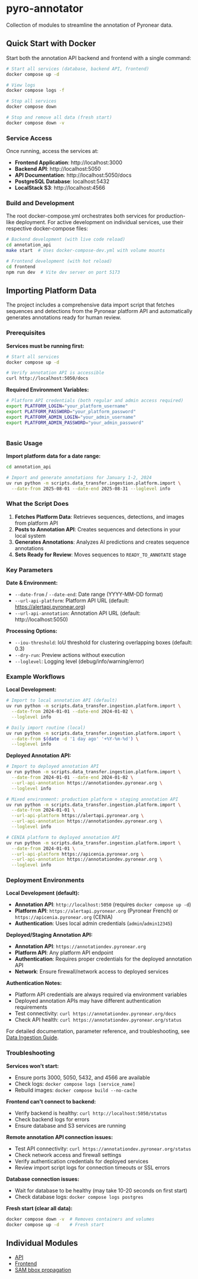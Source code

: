 # pyro-annotator

Collection of modules to streamline the annotation of Pyronear data.

## Quick Start with Docker

Start both the annotation API backend and frontend with a single command:

```bash
# Start all services (database, backend API, frontend)
docker compose up -d

# View logs
docker compose logs -f

# Stop all services
docker compose down

# Stop and remove all data (fresh start)
docker compose down -v
```

### Service Access

Once running, access the services at:

- **Frontend Application**: http://localhost:3000
- **Backend API**: http://localhost:5050
- **API Documentation**: http://localhost:5050/docs
- **PostgreSQL Database**: localhost:5432
- **LocalStack S3**: http://localhost:4566

### Build and Development

The root docker-compose.yml orchestrates both services for production-like deployment. For active development on individual services, use their respective docker-compose files:

```bash
# Backend development (with live code reload)
cd annotation_api
make start  # Uses docker-compose-dev.yml with volume mounts

# Frontend development (with hot reload)
cd frontend
npm run dev  # Vite dev server on port 5173
```

## Importing Platform Data

The project includes a comprehensive data import script that fetches sequences and detections from the Pyronear platform API and automatically generates annotations ready for human review.

### Prerequisites

**Services must be running first:**
```bash
# Start all services
docker compose up -d

# Verify annotation API is accessible
curl http://localhost:5050/docs
```

**Required Environment Variables:**
```bash
# Platform API credentials (both regular and admin access required)
export PLATFORM_LOGIN="your_platform_username"
export PLATFORM_PASSWORD="your_platform_password"
export PLATFORM_ADMIN_LOGIN="your_admin_username"
export PLATFORM_ADMIN_PASSWORD="your_admin_password"



```

### Basic Usage

**Import platform data for a date range:**
```bash
cd annotation_api

# Import and generate annotations for January 1-2, 2024
uv run python -m scripts.data_transfer.ingestion.platform.import \
  --date-from 2025-08-01 --date-end 2025-08-31 --loglevel info
```

### What the Script Does

1. **Fetches Platform Data**: Retrieves sequences, detections, and images from platform API
2. **Posts to Annotation API**: Creates sequences and detections in your local system
3. **Generates Annotations**: Analyzes AI predictions and creates sequence annotations
4. **Sets Ready for Review**: Moves sequences to `READY_TO_ANNOTATE` stage

### Key Parameters

**Date & Environment:**
- `--date-from` / `--date-end`: Date range (YYYY-MM-DD format)
- `--url-api-platform`: Platform API URL (default: https://alertapi.pyronear.org)
- `--url-api-annotation`: Annotation API URL (default: http://localhost:5050)

**Processing Options:**
- `--iou-threshold`: IoU threshold for clustering overlapping boxes (default: 0.3)
- `--dry-run`: Preview actions without execution
- `--loglevel`: Logging level (debug/info/warning/error)

### Example Workflows

**Local Development:**
```bash
# Import to local annotation API (default)
uv run python -m scripts.data_transfer.ingestion.platform.import \
  --date-from 2024-01-01 --date-end 2024-01-02 \
  --loglevel info

# Daily import routine (local)
uv run python -m scripts.data_transfer.ingestion.platform.import \
  --date-from $(date -d '1 day ago' '+%Y-%m-%d') \
  --loglevel info
```

**Deployed Annotation API:**
```bash
# Import to deployed annotation API
uv run python -m scripts.data_transfer.ingestion.platform.import \
  --date-from 2024-01-01 --date-end 2024-01-02 \
  --url-api-annotation https://annotationdev.pyronear.org \
  --loglevel info

# Mixed environment: production platform + staging annotation API
uv run python -m scripts.data_transfer.ingestion.platform.import \
  --date-from 2024-01-01 \
  --url-api-platform https://alertapi.pyronear.org \
  --url-api-annotation https://annotationdev.pyronear.org \
  --loglevel info

# CENIA platform to deployed annotation API
uv run python -m scripts.data_transfer.ingestion.platform.import \
  --date-from 2024-01-01 \
  --url-api-platform https://apicenia.pyronear.org \
  --url-api-annotation https://annotationdev.pyronear.org \
  --loglevel info
```

### Deployment Environments

**Local Development (default):**
- **Annotation API**: `http://localhost:5050` (requires `docker compose up -d`)
- **Platform API**: `https://alertapi.pyronear.org` (Pyronear French) or `https://apicenia.pyronear.org` (CENIA)
- **Authentication**: Uses local admin credentials (`admin`/`admin12345`)

**Deployed/Staging Annotation API:**
- **Annotation API**: `https://annotationdev.pyronear.org`
- **Platform API**: Any platform API endpoint
- **Authentication**: Requires proper credentials for the deployed annotation API
- **Network**: Ensure firewall/network access to deployed services

**Authentication Notes:**
- Platform API credentials are always required via environment variables
- Deployed annotation APIs may have different authentication requirements
- Test connectivity: `curl https://annotationdev.pyronear.org/docs`
- Check API health: `curl https://annotationdev.pyronear.org/status`

For detailed documentation, parameter reference, and troubleshooting, see [Data Ingestion Guide](annotation_api/docs/data-ingestion-guide.md).

### Troubleshooting

**Services won't start:**
- Ensure ports 3000, 5050, 5432, and 4566 are available
- Check logs: `docker compose logs [service_name]`
- Rebuild images: `docker compose build --no-cache`

**Frontend can't connect to backend:**
- Verify backend is healthy: `curl http://localhost:5050/status`
- Check backend logs for errors
- Ensure database and S3 services are running

**Remote annotation API connection issues:**
- Test API connectivity: `curl https://annotationdev.pyronear.org/status`
- Check network access and firewall settings
- Verify authentication credentials for deployed services
- Review import script logs for connection timeouts or SSL errors

**Database connection issues:**
- Wait for database to be healthy (may take 10-20 seconds on first start)
- Check database logs: `docker compose logs postgres`

**Fresh start (clear all data):**
```bash
docker compose down -v  # Removes containers and volumes
docker compose up -d    # Fresh start
```

## Individual Modules

- [API](./annotation_api/README.md)
- [Frontend](./frontend/README.md)
- [SAM bbox propagation](./sam_based_bbox_propagation/README.md)
